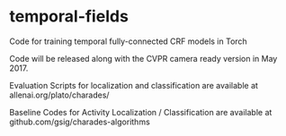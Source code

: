 # temporal-fields
Code for training temporal fully-connected CRF models in Torch

Code will be released along with the CVPR camera ready version in May 2017.

Evaluation Scripts for localization and classification are available at allenai.org/plato/charades/

Baseline Codes for Activity Localization / Classification are available at github.com/gsig/charades-algorithms

